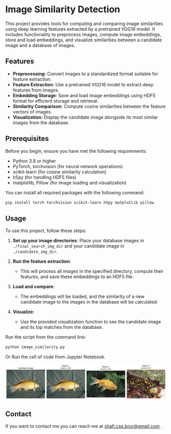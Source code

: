 
# Image Similarity Detection

This project provides tools for computing and comparing image similarities using deep learning features extracted by a pretrained VGG16 model. It includes functionality to preprocess images, compute image embeddings, store and load embeddings, and visualize similarities between a candidate image and a database of images.

## Features

- **Preprocessing**: Convert images to a standardized format suitable for feature extraction.
- **Feature Extraction**: Use a pretrained VGG16 model to extract deep features from images.
- **Embedding Storage**: Save and load image embeddings using HDF5 format for efficient storage and retrieval.
- **Similarity Comparison**: Compute cosine similarities between the feature vectors of images.
- **Visualization**: Display the candidate image alongside its most similar images from the database.

## Prerequisites

Before you begin, ensure you have met the following requirements:

- Python 3.8 or higher
- PyTorch, torchvision (for neural network operations)
- scikit-learn (for cosine similarity calculation)
- h5py (for handling HDF5 files)
- matplotlib, Pillow (for image loading and visualization)

You can install all required packages with the following command:

```bash
pip install torch torchvision scikit-learn h5py matplotlib pillow
```

## Usage

To use this project, follow these steps:

1. **Set up your image directories**: Place your database images in `./final_search_img_dir` and your candidate image in `./candidate_img_dir`.

2. **Run the feature extraction**:
   - This will process all images in the specified directory, compute their features, and save these embeddings to an HDF5 file.

3. **Load and compare**:
   - The embeddings will be loaded, and the similarity of a new candidate image to the images in the database will be calculated.

4. **Visualize**:
   - Use the provided visualization function to see the candidate image and its top matches from the database.

Run the script from the command line:

```bash
python image_similarity.py
```
Or Run the cell of code from Jupyter Notebook.

![output](./figures/output.png)


## Contact

If you want to contact me you can reach me at shafi.cse.brur@gmail.com .
